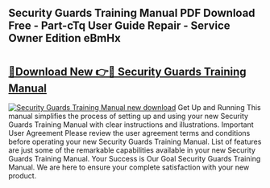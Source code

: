 ## Security Guards Training Manual PDF Download Free - Part-cTq User Guide Repair - Service Owner Edition eBmHx

# <h2><a href="http://bc45908.oget.top/?id=Security+Guards+Training+Manual">🔗Download New 👉🔴 Security Guards Training Manual</a></h2>

[![Security Guards Training Manual new download](https://i.imgur.com/5g1atiW.png)](http://bc45908.oget.top/?id=Security+Guards+Training+Manual)
Get Up and Running This manual simplifies the process of setting up and using your new Security Guards Training Manual with clear instructions and illustrations. Important User Agreement Please review the user agreement terms and conditions before operating your new Security Guards Training Manual. List of features are just some of the remarkable capabilities available in your new Security Guards Training Manual. Your Success is Our Goal Security Guards Training Manual. We are here to ensure your complete satisfaction with your new product.

